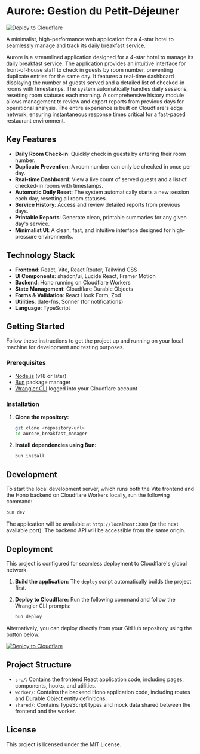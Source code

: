 # Aurore: Gestion du Petit-Déjeuner

[![Deploy to Cloudflare](https://deploy.workers.cloudflare.com/button)](https://deploy.workers.cloudflare.com/?url=https://github.com/Zhakaria-kone/pointage-du-jour)

A minimalist, high-performance web application for a 4-star hotel to seamlessly manage and track its daily breakfast service.

Aurore is a streamlined application designed for a 4-star hotel to manage its daily breakfast service. The application provides an intuitive interface for front-of-house staff to check in guests by room number, preventing duplicate entries for the same day. It features a real-time dashboard displaying the number of guests served and a detailed list of checked-in rooms with timestamps. The system automatically handles daily sessions, resetting room statuses each morning. A comprehensive history module allows management to review and export reports from previous days for operational analysis. The entire experience is built on Cloudflare's edge network, ensuring instantaneous response times critical for a fast-paced restaurant environment.

## Key Features

- **Daily Room Check-in**: Quickly check in guests by entering their room number.
- **Duplicate Prevention**: A room number can only be checked in once per day.
- **Real-time Dashboard**: View a live count of served guests and a list of checked-in rooms with timestamps.
- **Automatic Daily Reset**: The system automatically starts a new session each day, resetting all room statuses.
- **Service History**: Access and review detailed reports from previous days.
- **Printable Reports**: Generate clean, printable summaries for any given day's service.
- **Minimalist UI**: A clean, fast, and intuitive interface designed for high-pressure environments.

## Technology Stack

- **Frontend**: React, Vite, React Router, Tailwind CSS
- **UI Components**: shadcn/ui, Lucide React, Framer Motion
- **Backend**: Hono running on Cloudflare Workers
- **State Management**: Cloudflare Durable Objects
- **Forms & Validation**: React Hook Form, Zod
- **Utilities**: date-fns, Sonner (for notifications)
- **Language**: TypeScript

## Getting Started

Follow these instructions to get the project up and running on your local machine for development and testing purposes.

### Prerequisites

- [Node.js](https://nodejs.org/) (v18 or later)
- [Bun](https://bun.sh/) package manager
- [Wrangler CLI](https://developers.cloudflare.com/workers/wrangler/install-and-update/) logged into your Cloudflare account

### Installation

1.  **Clone the repository:**
    ```bash
    git clone <repository-url>
    cd aurore_breakfast_manager
    ```

2.  **Install dependencies using Bun:**
    ```bash
    bun install
    ```

## Development

To start the local development server, which runs both the Vite frontend and the Hono backend on Cloudflare Workers locally, run the following command:

```bash
bun dev
```

The application will be available at `http://localhost:3000` (or the next available port). The backend API will be accessible from the same origin.

## Deployment

This project is configured for seamless deployment to Cloudflare's global network.

1.  **Build the application:**
    The `deploy` script automatically builds the project first.

2.  **Deploy to Cloudflare:**
    Run the following command and follow the Wrangler CLI prompts:
    ```bash
    bun deploy
    ```

Alternatively, you can deploy directly from your GitHub repository using the button below.

[![Deploy to Cloudflare](https://deploy.workers.cloudflare.com/button)](https://deploy.workers.cloudflare.com/?url=https://github.com/Zhakaria-kone/pointage-du-jour)

## Project Structure

-   `src/`: Contains the frontend React application code, including pages, components, hooks, and utilities.
-   `worker/`: Contains the backend Hono application code, including routes and Durable Object entity definitions.
-   `shared/`: Contains TypeScript types and mock data shared between the frontend and the worker.

## License

This project is licensed under the MIT License.